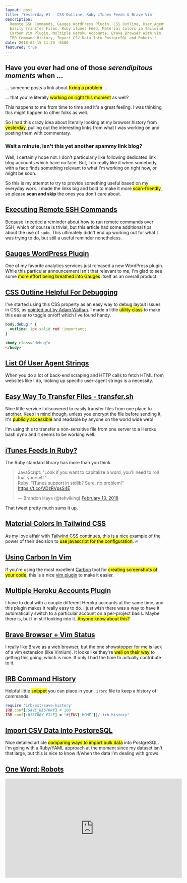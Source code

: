 ```yaml
---
layout: post
title: 'Yesterday #1 - CSS Outline, Ruby iTunes Feeds & Brave Vim'
description:
  Remote SSH Commands, Gauges WordPress Plugin, CSS Outline, User Agent Strings,
  Easily Transfer Files, Ruby iTunes Feed, Material Colors in Tailwind CSS,
  Carbon Vim Plugin, Multiple Heroku Accounts, Brave Browser With Vim,
  IRB Command History, Import CSV Data Into PostgreSQL and Robots!!
date: 2018-02-15 11:29 -0500
featured: true
---
```


## Have you ever had one of those _serendipitous moments_ when ...

... someone posts a link about <mark>fixing a problem</mark> ...

... that you're literally <mark>working on right this moment</mark> as well?

This happens to me from time to time and it's a great feeling.  I was thinking
this might happen to other folks as well.

<!--more-->

So I had this crazy idea about literally looking at my browser history from
<mark>yesterday</mark>, pulling out the interesting
links from what I was working on and posting them with commentary.

### Wait a minute, isn't this yet another spammy link blog?

Well, I certainly hope not.  I don't particularly like following dedicated link
blog accounts which have no face.  But, I do really like it when somebody with a
face finds something relevant to what I'm working on right now, or might be soon.

So this is my attempt to try to provide something useful based on my everyday
work.  I made the links <span class="text-2xl font-medium">big and bold</span> to make it more
<mark>scan-friendly</mark>, so please **scan and
skip** the ones you don't care about.

## [Executing Remote SSH Commands][ssh-commands]
Because I needed a reminder about how to run remote commands over SSH, which of
course is trivial, but this article had some additional tips about the use of
`sudo`.  This ultimately didn't end up working out for what I was trying to do,
but still a useful reminder nonetheless.

## [Gauges WordPress Plugin][gauges]
One of my favorite analytics services just released a new WordPress plugin.
While this particular announcement isn't that relevant to me, I'm glad to see
some <mark>more effort being breathed into Gauges</mark> itself as an overall product.

## [CSS Outline Helpful For Debugging][outline]
I've started using this CSS property as an easy way to debug layout issues in
CSS, as [pointed out by Adam Wathan](https://twitter.com/joeybeninghove/status/963844950180945921).
I made a little <mark>utility class</mark> to make this easier to toggle on/off which I've
found handy.

```css
body.debug * {
  outline: 1px solid red !important;
}
```

```html
<body class="debug">
</body>
```

## [List Of User Agent Strings][user-agents]
When you do a lot of back-end scraping and HTTP calls to fetch HTML from
websites like I do, looking up specific user-agent strings is a necessity.

## [Easy Way To Transfer Files - transfer.sh][transfer]
Nice little service I discovered to easily transfer files from one place to
another.  Keep in mind though, unless you encrypt the file before sending it,
it's <mark>publicly accessible</mark> and readable by anyone on the world wide web!

I'm using this to transfer a non-sensitive file from one server to a Heroku bash
dyno and it seems to be working well.

## [iTunes Feeds In Ruby?][itunes]

The Ruby standard library has more than you think.

<blockquote class="twitter-tweet" data-lang="en"><p lang="en"
dir="ltr">JavaScript: &quot;Look if you want to capitalize a word, you&#39;ll
need to roll that yourself.&quot;<br>Ruby: &quot;iTunes support in stdlib? Sure,
no problem!&quot; <a
href="https://t.co/VDzRVpsS4E">https://t.co/VDzRVpsS4E</a></p>&mdash; Brandon
Hays (@tehviking) <a
href="https://twitter.com/tehviking/status/963550871618490368?ref_src=twsrc%5Etfw">February
13, 2018</a></blockquote>
<script async src="https://platform.twitter.com/widgets.js"
charset="utf-8"></script>

That tweet pretty much sums it up.

## [Material Colors In Tailwind CSS][tailwind]
As my love affair with [Tailwind CSS](https://tailwindcss.com) continues, this
is a nice example of the power of their decision to <mark>use javascript for the
configuration</mark>.  :fire:

## [Using Carbon In Vim][carbon]
If you're using the most excellent [Carbon](https://carbon.now.sh) tool for
<mark>creating screenshots of your code</mark>, this is a nice [vim plugin][carbon] to make
it easier.

## [Multiple Heroku Accounts Plugin][heroku-accounts]
I have to deal with a couple different Heroku accounts at the same time, and
this plugin makes it really easy to do.  I just wish there was a way to have it
automatically switch to a particular account on a per-project basis.  Maybe
there is, but I'm still looking into it.  <mark>Anyone know about this?</mark>

## [Brave Browser + Vim Status][brave]
I really like Brave as a web browser, but the one showstopper for me is lack of
a vim extension (like Vimium).  It looks like they're <mark>well on their way</mark> to
getting this going, which is nice.  If only I had the time to actually
contribute to it.

## [IRB Command History][irb]
Helpful little <mark>snippet</mark> you can place in your `.irbrc` file to keep a history of
commands.

```ruby
require 'irb/ext/save-history'
IRB.conf[:SAVE_HISTORY] = 100
IRB.conf[:HISTORY_FILE] = "#{ENV['HOME']}/.irb-history"
```

## [Import CSV Data Into PostgreSQL][postgresql]
Nice detailed article <mark>comparing ways to import bulk data</mark> into PostgreSQL.  I'm
going with a Ruby/YAML approach at the moment since my dataset isn't that large,
but this is nice to know if/when the data I'm dealing with grows.

## [One Word: Robots][robots]
<p class="responsive-video">
<iframe width="560" height="315" src="https://www.youtube.com/embed/fUyU3lKzoio" frameborder="0" allow="autoplay; encrypted-media" allowfullscreen></iframe>
</p>

[ssh-commands]: https://www.cyberciti.biz/faq/unix-linux-execute-command-using-ssh/
[gauges]: https://wordpress.org/plugins/gauges-analytics/
[outline]: https://developer.mozilla.org/en-US/docs/Web/CSS/outline
[user-agents]: http://www.useragentstring.com/pages/useragentstring.php?name=Chrome
[transfer]: https://transfer.sh/
[itunes]: https://github.com/ruby/ruby/blob/01a656c3fb1dd5fe8d3401880a2219221b252313/lib/rss/itunes.rb
[tailwind]: https://gist.github.com/davidpiesse/74f5eaa23eb405e61b58cfe535d9907c
[carbon]: https://github.com/kristijanhusak/vim-carbon-now-sh
[heroku-accounts]: https://github.com/heroku/heroku-accounts
[brave]: https://github.com/brave/browser-laptop/issues/9531
[robots]: https://www.youtube.com/watch?v=fUyU3lKzoio
[irb]: https://coderwall.com/p/l8azzq/add-history-to-the-ruby-irb-console
[postgresql]: https://infinum.co/the-capsized-eight/superfast-csv-imports-using-postgresqls-copy
